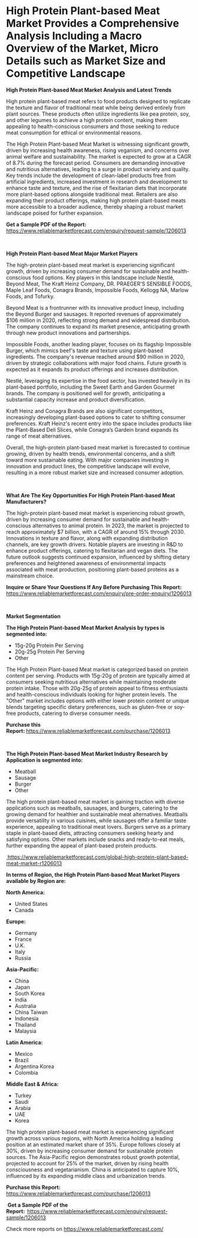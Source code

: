 <p><h1>High Protein Plant-based Meat Market Provides a Comprehensive Analysis Including a Macro Overview of the Market, Micro Details such as Market Size and Competitive Landscape</h1></p><p><strong>High Protein Plant-based Meat Market Analysis and Latest Trends</strong></p>
<p><p>High protein plant-based meat refers to food products designed to replicate the texture and flavor of traditional meat while being derived entirely from plant sources. These products often utilize ingredients like pea protein, soy, and other legumes to achieve a high protein content, making them appealing to health-conscious consumers and those seeking to reduce meat consumption for ethical or environmental reasons. </p><p>The High Protein Plant-based Meat Market is witnessing significant growth, driven by increasing health awareness, rising veganism, and concerns over animal welfare and sustainability. The market is expected to grow at a CAGR of 8.7% during the forecast period. Consumers are demanding innovative and nutritious alternatives, leading to a surge in product variety and quality. Key trends include the development of clean-label products free from artificial ingredients, increased investment in research and development to enhance taste and texture, and the rise of flexitarian diets that incorporate more plant-based options alongside traditional meat. Retailers are also expanding their product offerings, making high protein plant-based meats more accessible to a broader audience, thereby shaping a robust market landscape poised for further expansion.</p></p>
<p><strong>Get a Sample PDF of the Report:&nbsp;</strong> <a href="https://www.reliablemarketforecast.com/enquiry/request-sample/1206013?utm_campaign=2465&utm_medium=2&utm_source=Github&utm_content=ia&utm_term=15022025&utm_id=high-protein-plant-based-meat">https://www.reliablemarketforecast.com/enquiry/request-sample/1206013</a></p>
<p>&nbsp;</p>
<p><strong>High Protein Plant-based Meat Major Market Players</strong></p>
<p><p>The high-protein plant-based meat market is experiencing significant growth, driven by increasing consumer demand for sustainable and health-conscious food options. Key players in this landscape include Nestlé, Beyond Meat, The Kraft Heinz Company, DR. PRAEGER'S SENSIBLE FOODS, Maple Leaf Foods, Conagra Brands, Impossible Foods, Kellogg NA, Marlow Foods, and Tofurky.</p><p>Beyond Meat is a frontrunner with its innovative product lineup, including the Beyond Burger and sausages. It reported revenues of approximately $106 million in 2020, reflecting strong demand and widespread distribution. The company continues to expand its market presence, anticipating growth through new product innovations and partnerships.</p><p>Impossible Foods, another leading player, focuses on its flagship Impossible Burger, which mimics beef's taste and texture using plant-based ingredients. The company's revenue reached around $90 million in 2020, driven by strategic collaborations with major food chains. Future growth is expected as it expands its product offerings and increases distribution.</p><p>Nestlé, leveraging its expertise in the food sector, has invested heavily in its plant-based portfolio, including the Sweet Earth and Garden Gourmet brands. The company is positioned well for growth, anticipating a substantial capacity increase and product diversification.</p><p>Kraft Heinz and Conagra Brands are also significant competitors, increasingly developing plant-based options to cater to shifting consumer preferences. Kraft Heinz's recent entry into the space includes products like the Plant-Based Deli Slices, while Conagra’s Gardein brand expands its range of meat alternatives.</p><p>Overall, the high-protein plant-based meat market is forecasted to continue growing, driven by health trends, environmental concerns, and a shift toward more sustainable eating. With major companies investing in innovation and product lines, the competitive landscape will evolve, resulting in a more robust market size and increased consumer adoption.</p></p>
<p>&nbsp;</p>
<p><strong>What Are The Key Opportunities For High Protein Plant-based Meat Manufacturers?</strong></p>
<p><p>The high-protein plant-based meat market is experiencing robust growth, driven by increasing consumer demand for sustainable and health-conscious alternatives to animal protein. In 2023, the market is projected to reach approximately $7 billion, with a CAGR of around 15% through 2030. Innovations in texture and flavor, along with expanding distribution channels, are key growth drivers. Notable players are investing in R&D to enhance product offerings, catering to flexitarian and vegan diets. The future outlook suggests continued expansion, influenced by shifting dietary preferences and heightened awareness of environmental impacts associated with meat production, positioning plant-based proteins as a mainstream choice.</p></p>
<p><strong>Inquire or Share Your Questions If Any Before Purchasing This Report:</strong> <a href="https://www.reliablemarketforecast.com/enquiry/pre-order-enquiry/1206013?utm_campaign=2465&utm_medium=2&utm_source=Github&utm_content=ia&utm_term=15022025&utm_id=high-protein-plant-based-meat">https://www.reliablemarketforecast.com/enquiry/pre-order-enquiry/1206013</a></p>
<p>&nbsp;</p>
<p><strong>Market Segmentation</strong></p>
<p><strong>The High Protein Plant-based Meat Market Analysis by types is segmented into:</strong></p>
<p><ul><li>15g-20g Protein Per Serving</li><li>20g-25g Protein Per Serving</li><li>Other</li></ul></p>
<p><p>The High Protein Plant-based Meat market is categorized based on protein content per serving. Products with 15g-20g of protein are typically aimed at consumers seeking nutritious alternatives while maintaining moderate protein intake. Those with 20g-25g of protein appeal to fitness enthusiasts and health-conscious individuals looking for higher protein levels. The "Other" market includes options with either lower protein content or unique blends targeting specific dietary preferences, such as gluten-free or soy-free products, catering to diverse consumer needs.</p></p>
<p><strong>Purchase this Report:&nbsp;</strong><a href="https://www.reliablemarketforecast.com/purchase/1206013?utm_campaign=2465&utm_medium=2&utm_source=Github&utm_content=ia&utm_term=15022025&utm_id=high-protein-plant-based-meat">https://www.reliablemarketforecast.com/purchase/1206013</a></p>
<p>&nbsp;</p>
<p><strong>The High Protein Plant-based Meat Market Industry Research by Application is segmented into:</strong></p>
<p><ul><li>Meatball</li><li>Sausage</li><li>Burger</li><li>Other</li></ul></p>
<p><p>The high protein plant-based meat market is gaining traction with diverse applications such as meatballs, sausages, and burgers, catering to the growing demand for healthier and sustainable meat alternatives. Meatballs provide versatility in various cuisines, while sausages offer a familiar taste experience, appealing to traditional meat lovers. Burgers serve as a primary staple in plant-based diets, attracting consumers seeking hearty and satisfying options. Other markets include snacks and ready-to-eat meals, further expanding the appeal of plant-based protein products.</p></p>
<p><a href="https://www.reliablemarketforecast.com/global-high-protein-plant-based-meat-market-r1206013?utm_campaign=2465&utm_medium=2&utm_source=Github&utm_content=ia&utm_term=15022025&utm_id=high-protein-plant-based-meat">&nbsp;https://www.reliablemarketforecast.com/global-high-protein-plant-based-meat-market-r1206013</a></p>
<p><strong>In terms of Region, the High Protein Plant-based Meat Market Players available by Region are:</strong></p>
<p>
    <p> <strong> North America: </strong>
        <ul>
            <li>United States</li>
            <li>Canada</li>
        </ul>
        </p> 
    <p> <strong> Europe: </strong>
        <ul>
            <li>Germany</li>
            <li>France</li>
            <li>U.K.</li>
            <li>Italy</li>
            <li>Russia</li>
        </ul>
        </p> 
    <p> <strong> Asia-Pacific: </strong>
        <ul>
            <li>China</li>
            <li>Japan</li>
            <li>South Korea</li>
            <li>India</li>
            <li>Australia</li>
            <li>China Taiwan</li>
            <li>Indonesia</li>
            <li>Thailand</li>
            <li>Malaysia</li>
        </ul>
        </p> 
    <p> <strong> Latin America: </strong>
        <ul>
            <li>Mexico</li>
            <li>Brazil</li>
            <li>Argentina Korea</li>
            <li>Colombia</li>
        </ul>
        </p> 
    <p> <strong> Middle East & Africa: </strong>
        <ul>
            <li>Turkey</li>
            <li>Saudi</li>
            <li>Arabia</li>
            <li>UAE</li>
            <li>Korea</li>
        </ul>
    </p>
    </p>
<p><p>The high protein plant-based meat market is experiencing significant growth across various regions, with North America holding a leading position at an estimated market share of 35%. Europe follows closely at 30%, driven by increasing consumer demand for sustainable protein sources. The Asia-Pacific region demonstrates robust growth potential, projected to account for 25% of the market, driven by rising health consciousness and vegetarianism. China is anticipated to capture 10%, influenced by its expanding middle class and urbanization trends.</p></p>
<p><strong>Purchase this Report: </strong><a href="https://www.reliablemarketforecast.com/purchase/1206013?utm_campaign=2465&utm_medium=2&utm_source=Github&utm_content=ia&utm_term=15022025&utm_id=high-protein-plant-based-meat">https://www.reliablemarketforecast.com/purchase/1206013</a></p>
<p>&nbsp;<strong>Get a Sample PDF of the Report:&nbsp;&nbsp;</strong><a href="https://www.reliablemarketforecast.com/enquiry/request-sample/1206013?utm_campaign=2465&utm_medium=2&utm_source=Github&utm_content=ia&utm_term=15022025&utm_id=high-protein-plant-based-meat">https://www.reliablemarketforecast.com/enquiry/request-sample/1206013</a></p>
<p><strong></strong></p>
<p>Check more reports on <a href="https://www.reliablemarketforecast.com/?utm_campaign=2465&utm_medium=2&utm_source=Github&utm_content=ia&utm_term=15022025&utm_id=high-protein-plant-based-meat">https://www.reliablemarketforecast.com/</a></p>